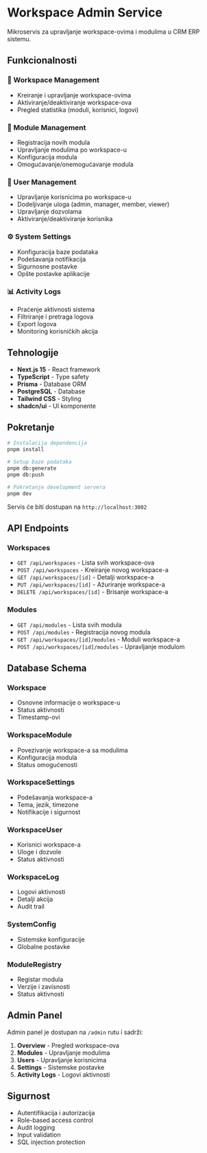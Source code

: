 # Workspace Admin Service

Mikroservis za upravljanje workspace-ovima i modulima u CRM ERP sistemu.

## Funkcionalnosti

### 🏢 Workspace Management
- Kreiranje i upravljanje workspace-ovima
- Aktiviranje/deaktiviranje workspace-ova
- Pregled statistika (moduli, korisnici, logovi)

### 🔧 Module Management
- Registracija novih modula
- Upravljanje modulima po workspace-u
- Konfiguracija modula
- Omogućavanje/onemogućavanje modula

### 👥 User Management
- Upravljanje korisnicima po workspace-u
- Dodeljivanje uloga (admin, manager, member, viewer)
- Upravljanje dozvolama
- Aktiviranje/deaktiviranje korisnika

### ⚙️ System Settings
- Konfiguracija baze podataka
- Podešavanja notifikacija
- Sigurnosne postavke
- Opšte postavke aplikacije

### 📊 Activity Logs
- Praćenje aktivnosti sistema
- Filtriranje i pretraga logova
- Export logova
- Monitoring korisničkih akcija

## Tehnologije

- **Next.js 15** - React framework
- **TypeScript** - Type safety
- **Prisma** - Database ORM
- **PostgreSQL** - Database
- **Tailwind CSS** - Styling
- **shadcn/ui** - UI komponente

## Pokretanje

```bash
# Instalacija dependencija
pnpm install

# Setup baze podataka
pnpm db:generate
pnpm db:push

# Pokretanje development servera
pnpm dev
```

Servis će biti dostupan na `http://localhost:3002`

## API Endpoints

### Workspaces
- `GET /api/workspaces` - Lista svih workspace-ova
- `POST /api/workspaces` - Kreiranje novog workspace-a
- `GET /api/workspaces/[id]` - Detalji workspace-a
- `PUT /api/workspaces/[id]` - Ažuriranje workspace-a
- `DELETE /api/workspaces/[id]` - Brisanje workspace-a

### Modules
- `GET /api/modules` - Lista svih modula
- `POST /api/modules` - Registracija novog modula
- `GET /api/workspaces/[id]/modules` - Moduli workspace-a
- `POST /api/workspaces/[id]/modules` - Upravljanje modulom

## Database Schema

### Workspace
- Osnovne informacije o workspace-u
- Status aktivnosti
- Timestamp-ovi

### WorkspaceModule
- Povezivanje workspace-a sa modulima
- Konfiguracija modula
- Status omogućenosti

### WorkspaceSettings
- Podešavanja workspace-a
- Tema, jezik, timezone
- Notifikacije i sigurnost

### WorkspaceUser
- Korisnici workspace-a
- Uloge i dozvole
- Status aktivnosti

### WorkspaceLog
- Logovi aktivnosti
- Detalji akcija
- Audit trail

### SystemConfig
- Sistemske konfiguracije
- Globalne postavke

### ModuleRegistry
- Registar modula
- Verzije i zavisnosti
- Status aktivnosti

## Admin Panel

Admin panel je dostupan na `/admin` rutu i sadrži:

1. **Overview** - Pregled workspace-ova
2. **Modules** - Upravljanje modulima
3. **Users** - Upravljanje korisnicima
4. **Settings** - Sistemske postavke
5. **Activity Logs** - Logovi aktivnosti

## Sigurnost

- Autentifikacija i autorizacija
- Role-based access control
- Audit logging
- Input validation
- SQL injection protection
